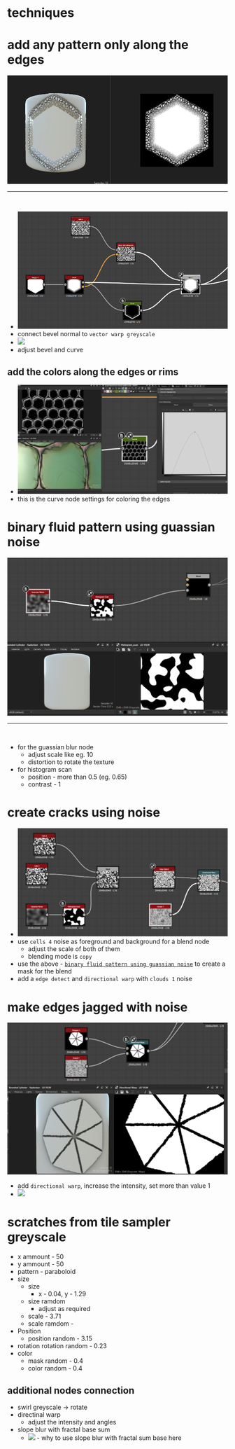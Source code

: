 # **techniques**

# add any pattern only along the edges

<img src="./images/techniques/blending-edge-texture-pattern-result.png">

<hr>
<br />

- <img src="./images/techniques/blending-curve-controls-opacity.png">
- connect bevel normal to `vector warp greyscale`
- <img src="./images/techniques/blending-adjust-bevel-curve-for-edge-texture.gif">
- adjust bevel and curve

## add the colors along the edges or rims

- <img src="./images/techniques/color-only-edges-of-some-shape.png">
- this is the curve node settings for coloring the edges

# binary fluid pattern using guassian noise

<img src="./images/techniques/fluid-pattern-from-guassian-histo.png">

<hr>
<br />

- for the guassian blur node
  - adjust scale like eg. 10
  - distortion to rotate the texture
- for histogram scan
  - position - more than 0.5 (eg. 0.65)
  - contrast - 1

# create cracks using noise

- <img src="./images/techniques/create-cracks-effects.png">
- use `cells 4` noise as foreground and background for a blend node
  - adjust the scale of both of them
  - blending mode is `copy`
- use the above - [`binary fluid pattern using guassian noise`](./techinques.md#binary-fluid-pattern-using-guassian-noise) to create a mask for the blend
- add a `edge detect` and `directional warp` with `clouds 1` noise

# make edges jagged with noise

<img src="./images/techniques/make-edges-jagged-with-noise.png">

- add `directional warp`, increase the intensity, set more than value 1
- <img src="./images/techniques/jagged-edges-directional-warp.gif">

# scratches from tile sampler greyscale

- x ammount - 50
- y ammount - 50
- pattern - paraboloid
- size
  - size
    - x - 0.04, y - 1.29
  - size ramdom
    - adjust as required
  - scale - 3.71
  - scale ramdom -
- Position
  - position random - 3.15
- rotation
  rotation random - 0.23
- color
  - mask random - 0.4
  - color random - 0.4

## additional nodes connection

- swirl greyscale -> rotate
- directinal warp
  - adjust the intensity and angles
- slope blur with fractal base sum
  - <img src="./images/techniques/why-slope-blur-fractal-noise-with-scratches.gif">
    - why to use slope blur with fractal sum base here

#
